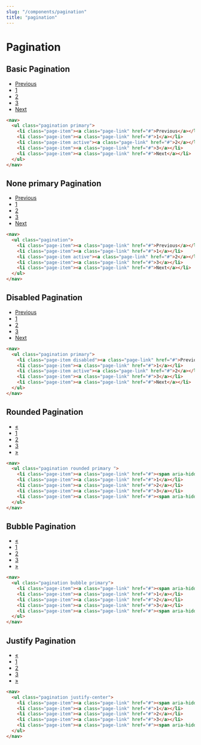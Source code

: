 ```yaml
---
slug: "/components/pagination"
title: "pagination"
---
```


# Pagination


## Basic Pagination
<div class="card">
<div class="card-body">
<nav>
  <ul class="pagination primary">
	<li class="page-item"><a class="page-link" href="#">Previous</a></li>
	<li class="page-item"><a class="page-link" href="#">1</a></li>
	<li class="page-item active"><a class="page-link" href="#">2</a></li>
	<li class="page-item"><a class="page-link" href="#">3</a></li>
	<li class="page-item"><a class="page-link" href="#">Next</a></li>
  </ul>
</nav>

```html
<nav>
  <ul class="pagination primary">
	<li class="page-item"><a class="page-link" href="#">Previous</a></li>
	<li class="page-item"><a class="page-link" href="#">1</a></li>
	<li class="page-item active"><a class="page-link" href="#">2</a></li>
	<li class="page-item"><a class="page-link" href="#">3</a></li>
	<li class="page-item"><a class="page-link" href="#">Next</a></li>
  </ul>
</nav>
```
</div>
</div>


## None primary Pagination
<div class="card">
<div class="card-body">
<nav>
  <ul class="pagination">
	<li class="page-item"><a class="page-link" href="#">Previous</a></li>
	<li class="page-item"><a class="page-link" href="#">1</a></li>
	<li class="page-item active"><a class="page-link" href="#">2</a></li>
	<li class="page-item"><a class="page-link" href="#">3</a></li>
	<li class="page-item"><a class="page-link" href="#">Next</a></li>
  </ul>
</nav>

```html
<nav>
  <ul class="pagination">
	<li class="page-item"><a class="page-link" href="#">Previous</a></li>
	<li class="page-item"><a class="page-link" href="#">1</a></li>
	<li class="page-item active"><a class="page-link" href="#">2</a></li>
	<li class="page-item"><a class="page-link" href="#">3</a></li>
	<li class="page-item"><a class="page-link" href="#">Next</a></li>
  </ul>
</nav>
```
</div>
</div>


## Disabled Pagination
<div class="card">
<div class="card-body">
<nav>
  <ul class="pagination primary">
	<li class="page-item disabled"><a class="page-link" href="#">Previous</a></li>
	<li class="page-item"><a class="page-link" href="#">1</a></li>
	<li class="page-item active"><a class="page-link" href="#">2</a></li>
	<li class="page-item"><a class="page-link" href="#">3</a></li>
	<li class="page-item"><a class="page-link" href="#">Next</a></li>
  </ul>
</nav>

```html
<nav>
  <ul class="pagination primary">
	<li class="page-item disabled"><a class="page-link" href="#">Previous</a></li>
	<li class="page-item"><a class="page-link" href="#">1</a></li>
	<li class="page-item active"><a class="page-link" href="#">2</a></li>
	<li class="page-item"><a class="page-link" href="#">3</a></li>
	<li class="page-item"><a class="page-link" href="#">Next</a></li>
  </ul>
</nav>
```
</div>
</div>


## Rounded Pagination
<div class="card">
<div class="card-body">
<nav>
  <ul class="pagination rounded primary">
	<li class="page-item"><a class="page-link" href="#"><span aria-hidden="true">&laquo;</span></a></li>
	<li class="page-item"><a class="page-link" href="#">1</a></li>
	<li class="page-item"><a class="page-link" href="#">2</a></li>
	<li class="page-item"><a class="page-link" href="#">3</a></li>
	<li class="page-item"><a class="page-link" href="#"><span aria-hidden="true">&raquo;</span></a></li>
  </ul>
</nav>

```html
<nav>
  <ul class="pagination rounded primary ">
	<li class="page-item"><a class="page-link" href="#"><span aria-hidden="true">&laquo;</span></a></li>
	<li class="page-item"><a class="page-link" href="#">1</a></li>
	<li class="page-item"><a class="page-link" href="#">2</a></li>
	<li class="page-item"><a class="page-link" href="#">3</a></li>
	<li class="page-item"><a class="page-link" href="#"><span aria-hidden="true">&raquo;</span></a></li>
  </ul>
</nav>
```
</div>
</div>


## Bubble Pagination
<div class="card">
<div class="card-body">
<nav>
  <ul class="pagination bubble primary">
	<li class="page-item"><a class="page-link" href="#"><span aria-hidden="true">&laquo;</span></a></li>
	<li class="page-item"><a class="page-link" href="#">1</a></li>
	<li class="page-item"><a class="page-link" href="#">2</a></li>
	<li class="page-item"><a class="page-link" href="#">3</a></li>
	<li class="page-item"><a class="page-link" href="#"><span aria-hidden="true">&raquo;</span></a></li>
  </ul>
</nav>

```html
<nav>
  <ul class="pagination bubble primary">
	<li class="page-item"><a class="page-link" href="#"><span aria-hidden="true">&laquo;</span></a></li>
	<li class="page-item"><a class="page-link" href="#">1</a></li>
	<li class="page-item"><a class="page-link" href="#">2</a></li>
	<li class="page-item"><a class="page-link" href="#">3</a></li>
	<li class="page-item"><a class="page-link" href="#"><span aria-hidden="true">&raquo;</span></a></li>
  </ul>
</nav>
```
</div>
</div>


## Justify Pagination
<div class="card">
<div class="card-body">
<nav>
  <ul class="pagination justify-center">
	<li class="page-item"><a class="page-link" href="#"><span aria-hidden="true">&laquo;</span></a></li>
	<li class="page-item"><a class="page-link" href="#">1</a></li>
	<li class="page-item"><a class="page-link" href="#">2</a></li>
	<li class="page-item"><a class="page-link" href="#">3</a></li>
	<li class="page-item"><a class="page-link" href="#"><span aria-hidden="true">&raquo;</span></a></li>
  </ul>
</nav>

```html
<nav>
  <ul class="pagination justify-center">
	<li class="page-item"><a class="page-link" href="#"><span aria-hidden="true">&laquo;</span></a></li>
	<li class="page-item"><a class="page-link" href="#">1</a></li>
	<li class="page-item"><a class="page-link" href="#">2</a></li>
	<li class="page-item"><a class="page-link" href="#">3</a></li>
	<li class="page-item"><a class="page-link" href="#"><span aria-hidden="true">&raquo;</span></a></li>
  </ul>
</nav>
```
</div>
</div>